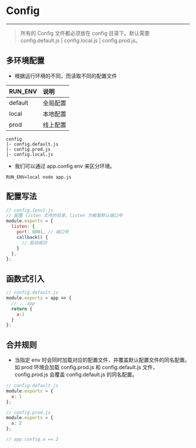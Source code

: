 # Config
---

> 所有的 Config 文件都必须放在 config 目录下。默认需要 config.default.js | config.local.js | config.prod.js。

## 多环境配置

- 根据运行环境的不同，而读取不同的配置文件

| RUN_ENV | 说明 |
|:----|:----|
|default|全局配置|
|local|本地配置|
|prod|线上配置|

```
config
|- config.default.js
|- config.prod.js
|- config.local.js
```

- 我们可以通过 app.config.env 来区分环境。

```
RUN_ENV=local node app.js
```

## 配置写法
```js
// config.{env}.js
// 配置 listen 文件的目录，listen 为框架默认端口号
module.exports = {
  listen: {
    port: 6001, // 端口号
    callback() {
      // 启动成功
    }
  },
};
```

## 函数式引入
```js
// config.default.js
module.exports = app => {
  // ...app
  return {
    a:1
  }
};
```

## 合并规则
- 当指定 env 时会同时加载对应的配置文件，并覆盖默认配置文件的同名配置。如 prod 环境会加载 config.prod.js 和 config.default.js 文件，config.prod.js 会覆盖 config.default.js 的同名配置。

```js
// config.default.js
module.exports = {
  a: 1
};

// config.prod.js
module.exports = {
  a: 2
};

// app.config.a == 2
```

